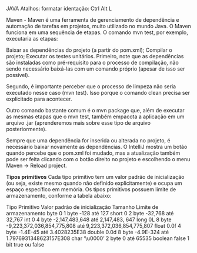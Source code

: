 JAVA
Atalhos:
formatar identação: Ctrl Alt L

Maven - Maven é uma ferramenta de gerenciamento de dependência
e automação de tarefas em projetos, muito utilizado no mundo Java.
O Maven funciona em uma sequência de etapas. O comando mvn test, por exemplo,
executaria as etapas:

Baixar as dependências do projeto (a partir do pom.xml);
Compilar o projeto;
Executar os testes unitários.
Primeiro, note que as dependências são instaladas como pré-requisito para o
processo de compilação, não sendo necessário baixá-las com um comando próprio
(apesar de isso ser possível).

Segundo, é importante perceber que o processo de limpeza não seria executado
nesse caso (mvn test). Isso porque o comando clean precisa ser explicitado para
acontecer.

Outro comando bastante comum é o mvn package que, além de executar as mesmas
etapas que o mvn test, também empacota a aplicação em um arquivo .jar
(aprenderemos mais sobre esse tipo de arquivo posteriormente).


Sempre que uma dependência for inserida ou alterada no projeto, é necessário
baixar novamente as dependências. O IntelliJ mostra um botão quando percebe que
o pom.xml foi mudado, mas a atualização também pode ser feita clicando com o
botão direito no projeto e escolhendo o menu Maven -> Reload project.


**Tipos primitivos**
Cada tipo primitivo tem um valor padrão de inicialização (ou seja, existe
mesmo quando não definido explicitamente) e ocupa um espaço específico em memória.
Os tipos primitivos possuem limite de armazenamento, conforme a tabela abaixo:

Tipo Primitivo	Valor padrão de inicialização	Tamanho	Limite de armazenamento
byte	0	1 byte	-128 até 127
short	0	2 byte	-32,768 até 32,767
int	0	4 byte	-2,147,483,648 até 2,147,483, 647
long	0L	8 byte	-9,223,372,036,854,775,808 até 9,223,372,036,854,775,807
float	0.0f	4 byte	-1.4E-45 até 3.4028235E38
double	0.0d	8 byte	-4.9E-324 até 1.7976931348623157E308
char	‘\u0000’	2 byte	0 até 65535
boolean	false	1 bit	true ou false